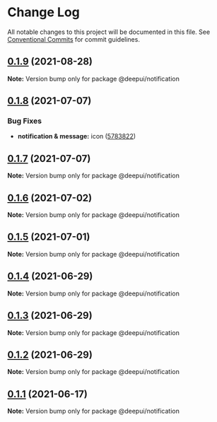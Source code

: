 # Change Log

All notable changes to this project will be documented in this file.
See [Conventional Commits](https://conventionalcommits.org) for commit guidelines.
## [0.1.9](https://github.com/deepecom/deepui/compare/@deepui/notification@0.1.8...@deepui/notification@0.1.9) (2021-08-28)

**Note:** Version bump only for package @deepui/notification





## [0.1.8](https://github.com/deepecom/deepui/compare/@deepui/notification@0.1.7...@deepui/notification@0.1.8) (2021-07-07)


### Bug Fixes

* **notification & message:** icon ([5783822](https://github.com/deepecom/deepui/commit/5783822320792e79501377cb4fb7f1f200f977ea))





## [0.1.7](https://github.com/deepecom/deepui/compare/@deepui/notification@0.1.6...@deepui/notification@0.1.7) (2021-07-07)

**Note:** Version bump only for package @deepui/notification





## [0.1.6](https://github.com/deepecom/deepui/compare/@deepui/notification@0.1.5...@deepui/notification@0.1.6) (2021-07-02)

**Note:** Version bump only for package @deepui/notification





## [0.1.5](https://github.com/deepecom/deepui/compare/@deepui/notification@0.1.4...@deepui/notification@0.1.5) (2021-07-01)

**Note:** Version bump only for package @deepui/notification





## [0.1.4](https://github.com/deepecom/deepui/compare/@deepui/notification@0.1.3...@deepui/notification@0.1.4) (2021-06-29)

**Note:** Version bump only for package @deepui/notification





## [0.1.3](https://github.com/deepecom/deepui/compare/@deepui/notification@0.1.2...@deepui/notification@0.1.3) (2021-06-29)

**Note:** Version bump only for package @deepui/notification





## [0.1.2](https://github.com/deepecom/deepui/compare/@deepui/notification@0.1.1...@deepui/notification@0.1.2) (2021-06-29)

**Note:** Version bump only for package @deepui/notification





## [0.1.1](https://github.com/deepecom/deepui/compare/@deepui/notification@0.1.0...@deepui/notification@0.1.1) (2021-06-17)

**Note:** Version bump only for package @deepui/notification
